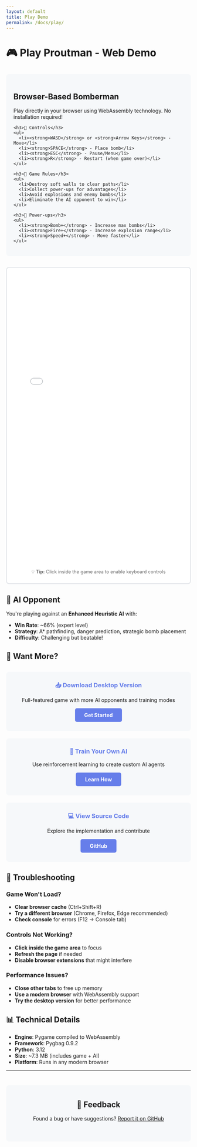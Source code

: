 ```yaml
---
layout: default
title: Play Demo
permalink: /docs/play/
---
```


# 🎮 Play Proutman - Web Demo

<div class="demo-container">
  <div class="demo-info">
    <h2>Browser-Based Bomberman</h2>
    <p>Play directly in your browser using WebAssembly technology. No installation required!</p>
    
    <h3>🎯 Controls</h3>
    <ul>
      <li><strong>WASD</strong> or <strong>Arrow Keys</strong> - Move</li>
      <li><strong>SPACE</strong> - Place bomb</li>
      <li><strong>ESC</strong> - Pause/Menu</li>
      <li><strong>R</strong> - Restart (when game over)</li>
    </ul>

    <h3>🎲 Game Rules</h3>
    <ul>
      <li>Destroy soft walls to clear paths</li>
      <li>Collect power-ups for advantages</li>
      <li>Avoid explosions and enemy bombs</li>
      <li>Eliminate the AI opponent to win</li>
    </ul>

    <h3>💎 Power-ups</h3>
    <ul>
      <li><strong>Bomb+</strong> - Increase max bombs</li>
      <li><strong>Fire+</strong> - Increase explosion range</li>
      <li><strong>Speed+</strong> - Move faster</li>
    </ul>
  </div>

  <div class="demo-frame">
    <iframe 
      src="{{ site.baseurl }}/docs/play/index.html" 
      width="100%" 
      height="800px" 
      frameborder="0"
      allow="accelerometer; autoplay; clipboard-write; encrypted-media; gyroscope; picture-in-picture"
      allowfullscreen>
    </iframe>
    <p class="demo-note">
      💡 <strong>Tip:</strong> Click inside the game area to enable keyboard controls
    </p>
  </div>
</div>

## 🤖 AI Opponent

You're playing against an **Enhanced Heuristic AI** with:
- **Win Rate**: ~66% (expert level)
- **Strategy**: A* pathfinding, danger prediction, strategic bomb placement
- **Difficulty**: Challenging but beatable!

## 🚀 Want More?

<div class="cta-grid">
  <div class="cta-card">
    <h3>📥 Download Desktop Version</h3>
    <p>Full-featured game with more AI opponents and training modes</p>
    <a href="{{ site.baseurl }}/docs/getting-started" class="btn btn-primary">Get Started</a>
  </div>

  <div class="cta-card">
    <h3>🧠 Train Your Own AI</h3>
    <p>Use reinforcement learning to create custom AI agents</p>
    <a href="{{ site.baseurl }}/docs/training" class="btn btn-primary">Learn How</a>
  </div>

  <div class="cta-card">
    <h3>💻 View Source Code</h3>
    <p>Explore the implementation and contribute</p>
    <a href="https://github.com/xaviercallens/xgames" class="btn btn-primary">GitHub</a>
  </div>
</div>

## 🐛 Troubleshooting

### Game Won't Load?
- **Clear browser cache** (Ctrl+Shift+R)
- **Try a different browser** (Chrome, Firefox, Edge recommended)
- **Check console** for errors (F12 → Console tab)

### Controls Not Working?
- **Click inside the game area** to focus
- **Refresh the page** if needed
- **Disable browser extensions** that might interfere

### Performance Issues?
- **Close other tabs** to free up memory
- **Use a modern browser** with WebAssembly support
- **Try the desktop version** for better performance

## 📊 Technical Details

- **Engine**: Pygame compiled to WebAssembly
- **Framework**: Pygbag 0.9.2
- **Python**: 3.12
- **Size**: ~7.3 MB (includes game + AI)
- **Platform**: Runs in any modern browser

---

<div class="feedback-section">
  <h2>💬 Feedback</h2>
  <p>Found a bug or have suggestions? <a href="https://github.com/xaviercallens/xgames/issues">Report it on GitHub</a></p>
</div>

<style>
.demo-container {
  display: grid;
  grid-template-columns: 300px 1fr;
  gap: 30px;
  margin: 30px 0;
}

@media (max-width: 968px) {
  .demo-container {
    grid-template-columns: 1fr;
  }
}

.demo-info {
  background: #f6f8fa;
  padding: 20px;
  border-radius: 8px;
}

.demo-info h3 {
  margin-top: 20px;
  color: #667eea;
}

.demo-info ul {
  padding-left: 20px;
}

.demo-info li {
  margin: 8px 0;
}

.demo-frame {
  background: #fff;
  border: 2px solid #e1e4e8;
  border-radius: 8px;
  padding: 10px;
}

.demo-frame iframe {
  border-radius: 5px;
  display: block;
}

.demo-note {
  text-align: center;
  color: #666;
  margin-top: 10px;
  font-size: 0.9em;
}

.cta-grid {
  display: grid;
  grid-template-columns: repeat(auto-fit, minmax(250px, 1fr));
  gap: 20px;
  margin: 30px 0;
}

.cta-card {
  background: #f6f8fa;
  padding: 25px;
  border-radius: 8px;
  text-align: center;
}

.cta-card h3 {
  margin-top: 0;
  color: #667eea;
}

.btn {
  display: inline-block;
  padding: 10px 25px;
  background: #667eea;
  color: white;
  text-decoration: none;
  border-radius: 5px;
  font-weight: bold;
  transition: all 0.3s ease;
}

.btn:hover {
  background: #5568d3;
  transform: translateY(-2px);
}

.feedback-section {
  text-align: center;
  padding: 40px 20px;
  background: #f6f8fa;
  border-radius: 8px;
  margin-top: 40px;
}

.feedback-section h2 {
  margin-top: 0;
}
</style>
